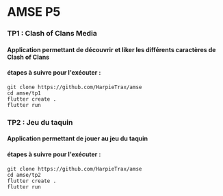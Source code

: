 # AMSE P5
### TP1 : Clash of Clans Media
#### Application permettant de découvrir et liker les différents caractères de Clash of Clans
#### étapes à suivre pour l'exécuter : 

```
git clone https://github.com/HarpieTrax/amse
cd amse/tp1
flutter create .
flutter run
```
### TP2 : Jeu du taquin
#### Application permettant de jouer au jeu du taquin
#### étapes à suivre pour l'exécuter : 

```
git clone https://github.com/HarpieTrax/amse
cd amse/tp2
flutter create .
flutter run
```

